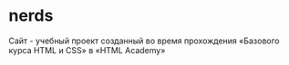 # nerds
Сайт - учебный проект созданный во время прохождения «Базового курса HTML и CSS» в «HTML Academy»
